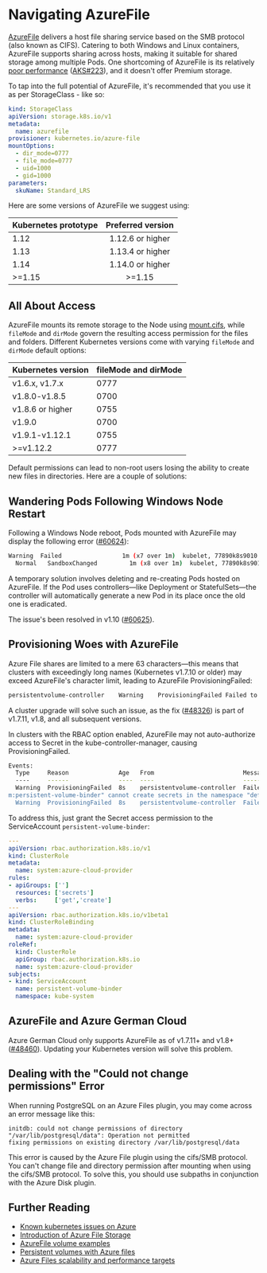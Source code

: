 # Navigating AzureFile

[AzureFile](https://docs.microsoft.com/zh-cn/azure/storage/files/storage-files-introduction) delivers a host file sharing service based on the SMB protocol (also known as CIFS). Catering to both Windows and Linux containers, AzureFile supports sharing across hosts, making it suitable for shared storage among multiple Pods. One shortcoming of AzureFile is its relatively [poor performance](https://docs.microsoft.com/en-us/azure/storage/files/storage-files-scale-targets) ([AKS\#223](https://github.com/Azure/AKS/issues/223)), and it doesn't offer Premium storage.

To tap into the full potential of AzureFile, it's recommended that you use it as per StorageClass - like so:

```yaml
kind: StorageClass
apiVersion: storage.k8s.io/v1
metadata:
  name: azurefile
provisioner: kubernetes.io/azure-file
mountOptions:
  - dir_mode=0777
  - file_mode=0777
  - uid=1000
  - gid=1000
parameters:
  skuName: Standard_LRS
```

Here are some versions of AzureFile we suggest using:

| Kubernetes prototype | Preferred version |
| :--- | :---: |
| 1.12 | 1.12.6 or higher |
| 1.13 | 1.13.4 or higher |
| 1.14 | 1.14.0 or higher |
| &gt;=1.15 | &gt;=1.15 |

## All About Access

AzureFile mounts its remote storage to the Node using [mount.cifs](https://linux.die.net/man/8/mount.cifs), while `fileMode` and `dirMode` govern the resulting access permission for the files and folders. Different Kubernetes versions come with varying `fileMode` and `dirMode` default options:

| Kubernetes version | fileMode and dirMode |
| :--- | :--- |
| v1.6.x, v1.7.x | 0777 |
| v1.8.0-v1.8.5 | 0700 |
| v1.8.6 or higher | 0755 |
| v1.9.0 | 0700 |
| v1.9.1-v1.12.1 | 0755 |
| &gt;=v1.12.2 | 0777 |

Default permissions can lead to non-root users losing the ability to create new files in directories. Here are a couple of solutions:

## Wandering Pods Following Windows Node Restart

Following a Windows Node reboot, Pods mounted with AzureFile may display the following error ([\#60624](https://github.com/kubernetes/kubernetes/issues/60624)):

```bash
Warning  Failed                 1m (x7 over 1m)  kubelet, 77890k8s9010  Error: Error response from daemon: invalid bind mount spec "c:\\var\\lib\\kubelet\\pods\\07251c5c-1cfc-11e8-8f70-000d3afd4b43\\volumes\\kubernetes.io~azure-file\\pvc-fb6159f6-1cfb-11e8-8f70-000d3afd4b43:c:/mnt/azure": invalid volume specification: 'c:\var\lib\kubelet\pods\07251c5c-1cfc-11e8-8f70-000d3afd4b43\volumes\kubernetes.io~azure-file\pvc-fb6159f6-1cfb-11e8-8f70-000d3afd4b43:c:/mnt/azure': invalid mount config for type "bind": bind source path does not exist
  Normal   SandboxChanged         1m (x8 over 1m)  kubelet, 77890k8s9010  Pod sandbox changed, it will be killed and re-created.
```

A temporary solution involves deleting and re-creating Pods hosted on AzureFile. If the Pod uses controllers—like Deployment or StatefulSets—the controller will automatically generate a new Pod in its place once the old one is eradicated.

The issue's been resolved in v1.10 ([\#60625](https://github.com/kubernetes/kubernetes/pull/60625)).

## Provisioning Woes with AzureFile

Azure File shares are limited to a mere 63 characters—this means that clusters with exceedingly long names (Kubernetes v1.7.10 or older) may exceed AzureFile's character limit, leading to AzureFile ProvisioningFailed:

```bash
persistentvolume-controller    Warning    ProvisioningFailed Failed to provision volume with StorageClass "azurefile": failed to find a matching storage account
```

A cluster upgrade will solve such an issue, as the fix ([\#48326](https://github.com/kubernetes/kubernetes/pull/48326)) is part of v1.7.11, v1.8, and all subsequent versions.

In clusters with the RBAC option enabled, AzureFile may not auto-authorize access to Secret in the kube-controller-manager, causing ProvisioningFailed.

```bash
Events:
  Type     Reason              Age   From                         Message
  ----     ------              ----  ----                         -------
  Warning  ProvisioningFailed  8s    persistentvolume-controller  Failed to provision volume with StorageClass "azurefile": Couldn't create secret secrets is forbidden: User "system:serviceaccount:kube-syste
m:persistent-volume-binder" cannot create secrets in the namespace "default"
  Warning  ProvisioningFailed  8s    persistentvolume-controller  Failed to provision volume with StorageClass "azurefile": failed to find a matching storage account
```

To address this, just grant the Secret access permission to the ServiceAccount `persistent-volume-binder`:

```yaml
---
apiVersion: rbac.authorization.k8s.io/v1
kind: ClusterRole
metadata:
  name: system:azure-cloud-provider
rules:
- apiGroups: ['']
  resources: ['secrets']
  verbs:     ['get','create']
---
apiVersion: rbac.authorization.k8s.io/v1beta1
kind: ClusterRoleBinding
metadata:
  name: system:azure-cloud-provider
roleRef:
  kind: ClusterRole
  apiGroup: rbac.authorization.k8s.io
  name: system:azure-cloud-provider
subjects:
- kind: ServiceAccount
  name: persistent-volume-binder
  namespace: kube-system
```
## AzureFile and Azure German Cloud

Azure German Cloud only supports AzureFile as of v1.7.11+ and v1.8+ ([\#48460](https://github.com/kubernetes/kubernetes/pull/48460)). Updating your Kubernetes version will solve this problem.

## Dealing with the "Could not change permissions" Error

When running PostgreSQL on an Azure Files plugin, you may come across an error message like this:

```text
initdb: could not change permissions of directory "/var/lib/postgresql/data": Operation not permitted
fixing permissions on existing directory /var/lib/postgresql/data
```

This error is caused by the Azure File plugin using the cifs/SMB protocol. You can't change file and directory permission after mounting when using the cifs/SMB protocol. To solve this, you should use subpaths in conjunction with the Azure Disk plugin.

## Further Reading

* [Known kubernetes issues on Azure](https://github.com/andyzhangx/demo/tree/master/issues)
* [Introduction of Azure File Storage](https://docs.microsoft.com/zh-cn/azure/storage/files/storage-files-introduction)
* [AzureFile volume examples](https://github.com/kubernetes/examples/tree/master/staging/volumes/azure_file)
* [Persistent volumes with Azure files](https://docs.microsoft.com/en-us/azure/aks/azure-files-dynamic-pv)
* [Azure Files scalability and performance targets](https://docs.microsoft.com/en-us/azure/storage/files/storage-files-scale-targets)